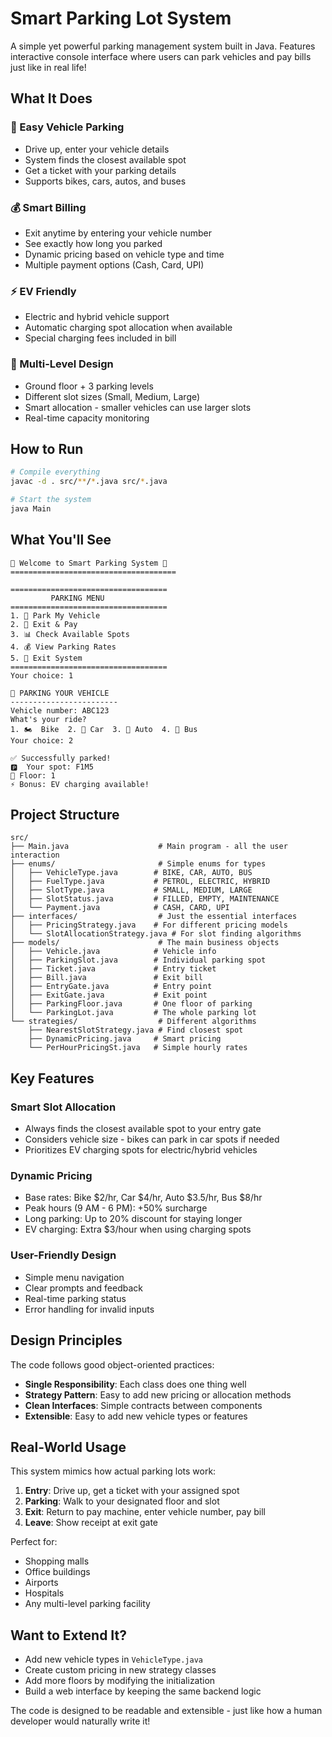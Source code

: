 # Smart Parking Lot System

A simple yet powerful parking management system built in Java. Features interactive console interface where users can park vehicles and pay bills just like in real life!

## What It Does

### 🚗 Easy Vehicle Parking
- Drive up, enter your vehicle details
- System finds the closest available spot
- Get a ticket with your parking details
- Supports bikes, cars, autos, and buses

### 💰 Smart Billing
- Exit anytime by entering your vehicle number
- See exactly how long you parked
- Dynamic pricing based on vehicle type and time
- Multiple payment options (Cash, Card, UPI)

### ⚡ EV Friendly
- Electric and hybrid vehicle support
- Automatic charging spot allocation when available
- Special charging fees included in bill

### 🏢 Multi-Level Design
- Ground floor + 3 parking levels
- Different slot sizes (Small, Medium, Large)
- Smart allocation - smaller vehicles can use larger slots
- Real-time capacity monitoring

## How to Run

```bash
# Compile everything
javac -d . src/**/*.java src/*.java

# Start the system
java Main
```

## What You'll See

```
🚗 Welcome to Smart Parking System 🚗
=====================================

===================================
         PARKING MENU
===================================
1. 🚗 Park My Vehicle
2. 🚪 Exit & Pay
3. 📊 Check Available Spots
4. 💰 View Parking Rates
5. 🚪 Exit System
===================================
Your choice: 1

🚗 PARKING YOUR VEHICLE
------------------------
Vehicle number: ABC123
What's your ride?
1. 🏍️  Bike  2. 🚗 Car  3. 🚕 Auto  4. 🚌 Bus
Your choice: 2

✅ Successfully parked!
🅿️  Your spot: F1M5
🏢 Floor: 1
⚡ Bonus: EV charging available!
```

## Project Structure

```
src/
├── Main.java                    # Main program - all the user interaction
├── enums/                       # Simple enums for types
│   ├── VehicleType.java        # BIKE, CAR, AUTO, BUS
│   ├── FuelType.java           # PETROL, ELECTRIC, HYBRID
│   ├── SlotType.java           # SMALL, MEDIUM, LARGE
│   ├── SlotStatus.java         # FILLED, EMPTY, MAINTENANCE
│   └── Payment.java            # CASH, CARD, UPI
├── interfaces/                  # Just the essential interfaces
│   ├── PricingStrategy.java    # For different pricing models
│   └── SlotAllocationStrategy.java # For slot finding algorithms
├── models/                      # The main business objects
│   ├── Vehicle.java            # Vehicle info
│   ├── ParkingSlot.java        # Individual parking spot
│   ├── Ticket.java             # Entry ticket
│   ├── Bill.java               # Exit bill
│   ├── EntryGate.java          # Entry point
│   ├── ExitGate.java           # Exit point
│   ├── ParkingFloor.java       # One floor of parking
│   └── ParkingLot.java         # The whole parking lot
└── strategies/                  # Different algorithms
    ├── NearestSlotStrategy.java # Find closest spot
    ├── DynamicPricing.java     # Smart pricing
    └── PerHourPricingSt.java   # Simple hourly rates
```

## Key Features

### Smart Slot Allocation
- Always finds the closest available spot to your entry gate
- Considers vehicle size - bikes can park in car spots if needed
- Prioritizes EV charging spots for electric/hybrid vehicles

### Dynamic Pricing
- Base rates: Bike $2/hr, Car $4/hr, Auto $3.5/hr, Bus $8/hr
- Peak hours (9 AM - 6 PM): +50% surcharge
- Long parking: Up to 20% discount for staying longer
- EV charging: Extra $3/hour when using charging spots

### User-Friendly Design
- Simple menu navigation
- Clear prompts and feedback
- Real-time parking status
- Error handling for invalid inputs

## Design Principles

The code follows good object-oriented practices:
- **Single Responsibility**: Each class does one thing well
- **Strategy Pattern**: Easy to add new pricing or allocation methods
- **Clean Interfaces**: Simple contracts between components
- **Extensible**: Easy to add new vehicle types or features

## Real-World Usage

This system mimics how actual parking lots work:
1. **Entry**: Drive up, get a ticket with your assigned spot
2. **Parking**: Walk to your designated floor and slot
3. **Exit**: Return to pay machine, enter vehicle number, pay bill
4. **Leave**: Show receipt at exit gate

Perfect for:
- Shopping malls
- Office buildings  
- Airports
- Hospitals
- Any multi-level parking facility

## Want to Extend It?

- Add new vehicle types in `VehicleType.java`
- Create custom pricing in new strategy classes
- Add more floors by modifying the initialization
- Build a web interface by keeping the same backend logic

The code is designed to be readable and extensible - just like how a human developer would naturally write it!